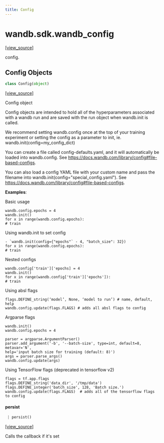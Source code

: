 ```yaml
---
title: Config
---
```


<a name="wandb.sdk.wandb_config"></a>
# wandb.sdk.wandb\_config

[[view_source]](https://github.com/wandb/client/blob/1d91d968ba0274736fc232dcb1a87a878142891d/wandb/sdk/wandb_config.py#L3)

config.

<a name="wandb.sdk.wandb_config.Config"></a>
## Config Objects

```python
class Config(object)
```

[[view_source]](https://github.com/wandb/client/blob/1d91d968ba0274736fc232dcb1a87a878142891d/wandb/sdk/wandb_config.py#L28)

Config object

Config objects are intended to hold all of the hyperparameters associated with
a wandb run and are saved with the run object when wandb.init is called.

We recommend setting wandb.config once at the top of your training experiment or
setting the config as a parameter to init, ie. wandb.init(config=my_config_dict)

You can create a file called config-defaults.yaml, and it will automatically be
loaded into wandb.config. See https://docs.wandb.com/library/config#file-based-configs.

You can also load a config YAML file with your custom name and pass the filename
into wandb.init(config="special_config.yaml").
See https://docs.wandb.com/library/config#file-based-configs.

**Examples**:

Basic usage
```
wandb.config.epochs = 4
wandb.init()
for x in range(wandb.config.epochs):
# train
```

Using wandb.init to set config
```
- `wandb.init(config={"epochs"` - 4, "batch_size": 32})
for x in range(wandb.config.epochs):
# train
```

Nested configs
```
wandb.config['train']['epochs] = 4
wandb.init()
for x in range(wandb.config['train']['epochs']):
# train
```

Using absl flags

```
flags.DEFINE_string(‘model’, None, ‘model to run’) # name, default, help
wandb.config.update(flags.FLAGS) # adds all absl flags to config
```

Argparse flags
```
wandb.init()
wandb.config.epochs = 4

parser = argparse.ArgumentParser()
parser.add_argument('-b', '--batch-size', type=int, default=8, metavar='N',
help='input batch size for training (default: 8)')
args = parser.parse_args()
wandb.config.update(args)
```

Using TensorFlow flags (deprecated in tensorflow v2)
```
flags = tf.app.flags
flags.DEFINE_string('data_dir', '/tmp/data')
flags.DEFINE_integer('batch_size', 128, 'Batch size.')
wandb.config.update(flags.FLAGS)  # adds all of the tensorflow flags to config
```

<a name="wandb.sdk.wandb_config.Config.persist"></a>
#### persist

```python
 | persist()
```

[[view_source]](https://github.com/wandb/client/blob/1d91d968ba0274736fc232dcb1a87a878142891d/wandb/sdk/wandb_config.py#L163)

Calls the callback if it's set

